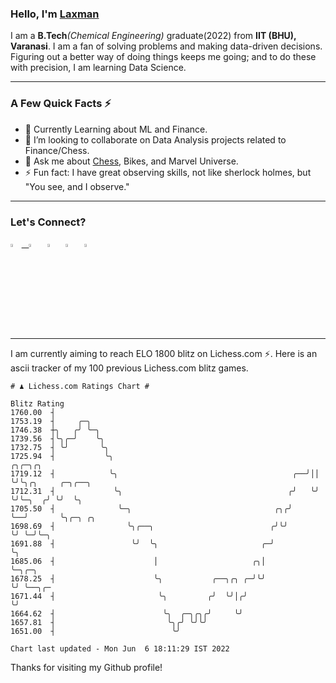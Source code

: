   ### Hello, I'm [Laxman](https://laxman-lakhan.github.io)

I am a **B.Tech**_(Chemical Engineering)_ graduate(2022) from **IIT (BHU), Varanasi**. I am a fan of solving problems and making data-driven decisions. Figuring out a better way of doing things keeps me going; and to do these with precision, I am learning Data Science. 

---

### A Few Quick Facts ⚡️

- 🧐 Currently Learning about ML and Finance.
- 👯 I’m looking to collaborate on Data Analysis projects related to Finance/Chess.
- 💬 Ask me about [Chess](https://lichess.org/@/YourKingIsInDanger), Bikes, and Marvel Universe.
- ⚡️ Fun fact: I have great observing skills, not like sherlock holmes, but "You see, and I observe."

---

### Let's Connect?

<a href="mailto:laxmansingh.lakhan@gmail.com"> <img src="https://img.icons8.com/fluent/48/000000/gmail.png" width="3.5%"/> &nbsp;
[<img src="https://img.icons8.com/color/48/000000/linkedin.png" width="3.5%"/>](https://www.linkedin.com/in/laxman-lakhan/)  &nbsp;
[<img src="https://img.icons8.com/fluent/48/000000/facebook-new.png" width="3.5%"/>](https://www.facebook.com/s.laxmanlakhan/)  &nbsp;
[<img src="https://img.icons8.com/fluent/48/000000/instagram-new.png" width="3.5%"/>](https://www.instagram.com/laxman.lakhan/)  &nbsp;
[<img src="https://img.icons8.com/color/48/000000/twitter.png" width="3.5%"/>](https://twitter.com/laxman__lakhan)  &nbsp;

 ---
  
I am currently aiming to reach ELO 1800 blitz on Lichess.com ⚡. Here is an ascii tracker of my 100 previous Lichess.com blitz games.

  ```
  # ♟︎ Lichess.com Ratings Chart #
  
  Blitz Rating
 1760.00  ┤
 1753.19  ┤     ╭─╮
 1746.38  ┼╮   ╭╯ ╰─╮
 1739.56  ┤╰╮╭─╯    ╰╮
 1732.75  ┤ ╰╯       ╰╮
 1725.94  ┤           ╰╮                                           ╭╮╭─╮╭╮
 1719.12  ┤            ╰╮                                       ╭──╯││ ╰╯╰╮╭╮     ╭─╮╭──╮
 1712.31  ┤             ╰╮                                     ╭╯   ╰╯    ╰╯╰─╮  ╭╯ ╰╯  ╰╮
 1705.50  ┤              ╰─╮                                ╭╮╭╯              ╰──╯       ╰╮╭─╮ ╭╮
 1698.69  ┤                ╰╮╭──╮                          ╭╯╰╯                           ╰╯ ╰─╯╰─╮
 1691.88  ┤                 ╰╯  ╰╮                       ╭─╯                                      ╰╮
 1685.06  ┤                      │                     ╭╮│                                         ╰─╮╭─╮
 1678.25  ┤                      ╰╮           ╭──╮╭╮ ╭─╯╰╯                                           ╰╯ ╰──╮╭─
 1671.44  ┤                       ╰╮         ╭╯  ╰╯│╭╯                                                     ╰╯
 1664.62  ┤                        ╰╮  ╭─╮╭╮╭╯     ╰╯
 1657.81  ┤                         ╰╮╭╯ ╰╯╰╯
 1651.00  ┤                          ╰╯

Chart last updated - Mon Jun  6 18:11:29 IST 2022  
  ```
  
  
Thanks for visiting my Github profile!
